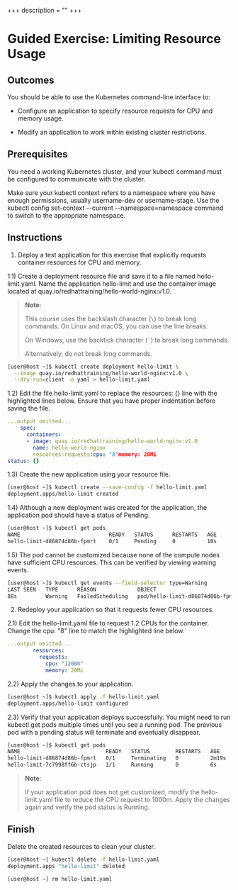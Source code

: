 +++
description = ""
+++

<!-- https://kubebyexample.com/en/learning-paths/application-development-kubernetes/lesson-4-customize-deployments-application-1 -->

# Guided Exercise: Limiting Resource Usage

## Outcomes

You should be able to use the Kubernetes command-line interface to:

- Configure an application to specify resource requests for CPU and memory usage.

- Modify an application to work within existing cluster restrictions.

## Prerequisites

You need a working Kubernetes cluster, and your kubectl command must be configured to communicate with the cluster.

Make sure your kubectl context refers to a namespace where you have enough permissions, usually username-dev or username-stage. Use the kubectl config set-context --current --namespace=namespace command to switch to the appropriate namespace.

## Instructions

1) Deploy a test application for this exercise that explicitly requests container resources for CPU and memory.

1.1) Create a deployment resource file and save it to a file named hello-limit.yaml. Name the application hello-limit and use the container image located at quay.io/redhattraining/hello-world-nginx:v1.0.

> **Note**:
>
> This course uses the backslash character (`\`) to break long commands.
> On Linux and macOS, you can use the line breaks.
>
> On Windows, use the backtick character (<code>&#96;</code>) to break long commands.
>
> Alternatively, do not break long commands.

```bash
[user@host ~]$ kubectl create deployment hello-limit \
  --image quay.io/redhattraining/hello-world-nginx:v1.0 \
  --dry-run=client -o yaml > hello-limit.yaml
```

1.2) Edit the file hello-limit.yaml to replace the resources: {} line with the highlighted lines below. Ensure that you have proper indentation before saving the file.

```yaml
...output omitted...
    spec:
      containers:
      - image: quay.io/redhattraining/hello-world-nginx:v1.0
        name: hello-world-nginx
        resources:requests:cpu: "8"memory: 20Mi
status: {}
```

1.3) Create the new application using your resource file.

```bash
[user@host ~]$ kubectl create --save-config -f hello-limit.yaml
deployment.apps/hello-limit created
```

1.4) Although a new deployment was created for the application, the application pod should have a status of Pending.

```bash
[user@host ~]$ kubectl get pods
NAME                            READY   STATUS      RESTARTS   AGE
hello-limit-d86874d86b-fpmrt    0/1     Pending     0          10s
```

1.5) The pod cannot be customized because none of the compute nodes have sufficient CPU resources. This can be verified by viewing warning events.

```bash
[user@host ~]$ kubectl get events --field-selector type=Warning
LAST SEEN   TYPE      REASON             OBJECT                            MESSAGE
88s         Warning   FailedScheduling   pod/hello-limit-d86874d86b-fpmrt  0/3 nodes are available: 8 Insufficient cpu.
```

2) Redeploy your application so that it requests fewer CPU resources.

2.1) Edit the hello-limit.yaml file to request 1.2 CPUs for the container. Change the cpu: "8" line to match the highlighted line below.

```yaml
...output omitted...
        resources:
          requests:
            cpu: "1200m"
            memory: 20Mi
```

2.2) Apply the changes to your application.

```bash
[user@host ~]$ kubectl apply -f hello-limit.yaml
deployment.apps/hello-limit configured
```

2.3) Verify that your application deploys successfully. You might need to run kubectl get pods multiple times until you see a running pod. The previous pod with a pending status will terminate and eventually disappear.

```bash
[user@host ~]$ kubectl get pods
NAME                           READY   STATUS        RESTARTS   AGE
hello-limit-d86874d86b-fpmrt   0/1     Terminating   0          2m19s
hello-limit-7c7998ff6b-ctsjp   1/1     Running       0          6s
```

> **Note**:
>
> If your application pod does not get customized, modify the hello-limit.yaml file to reduce the CPU request to 1000m.
> Apply the changes again and verify the pod status is Running.

## Finish

Delete the created resources to clean your cluster.

```bash
[user@host ~] kubectl delete -f hello-limit.yaml
deployment.apps "hello-limit" deleted

[user@host ~] rm hello-limit.yaml
```

